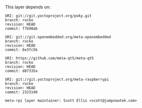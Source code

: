 This layer depends on:

    URI: git://git.yoctoproject.org/poky.git
    branch: rocko
    revision: HEAD
    commit: f7b90ab

    URI: git://git.openembedded.org/meta-openembedded
    branch: rocko
    revision: HEAD
    commit: 6e3fc5b

    URI: https://github.com/meta-qt5/meta-qt5
    branch: rocko
    revision: HEAD
    commit: d87335a

    URI: git://git.yoctoproject.org/meta-raspberrypi 
    branch: rocko
    revision: HEAD
    commit: 2323140

    meta-rpi layer maintainer: Scott Ellis <scott@jumpnowtek.com>
